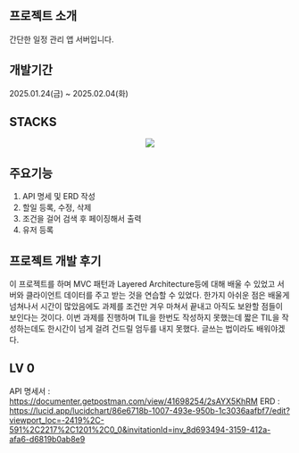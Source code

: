 ## 프로젝트 소개
간단한 일정 관리 앱 서버입니다.

## 개발기간
2025.01.24(금) ~ 2025.02.04(화)

## STACKS
<div align=center> 
  <img src="https://img.shields.io/badge/java-%23ED8B00.svg?style=for-the-badge&logo=openjdk&logoColor=white">
</div>

## 주요기능
1. API 명세 및 ERD 작성
2. 할일 등록, 수정, 삭제
3. 조건을 걸어 검색 후 페이징해서 출력
4. 유저 등록

## 프로젝트 개발 후기
이 프로젝트를 하며 MVC 패턴과 Layered Architecture등에 대해 배울 수 있었고
서버와 클라이언트 데이터를 주고 받는 것을 연습할 수 있었다. 한가지 아쉬운 점은
배울게 넘쳐나서 시간이 많았음에도 과제를 조건만 겨우 마쳐서 끝내고 아직도 보완할
점들이 보인다는 것이다. 이번 과제를 진행하며 TIL을 한번도 작성하지 못했는데
짧은 TIL을 작성하는데도 한시간이 넘게 걸려 건드릴 엄두를 내지 못했다. 글쓰는 법이라도 배워야겠다.

## LV 0
API 명세서 : https://documenter.getpostman.com/view/41698254/2sAYX5KhRM
ERD : https://lucid.app/lucidchart/86e6718b-1007-493e-950b-1c3036aafbf7/edit?viewport_loc=-2419%2C-591%2C2217%2C1201%2C0_0&invitationId=inv_8d693494-3159-412a-afa6-d6819b0ab8e9